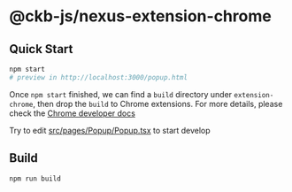 # @ckb-js/nexus-extension-chrome

## Quick Start

```sh
npm start
# preview in http://localhost:3000/popup.html
```

Once `npm start` finished, we can find a `build` directory under `extension-chrome`,
then drop the `build` to Chrome extensions. For more details, please check
the [Chrome developer docs](https://developer.chrome.com/docs/extensions/mv3/getstarted/development-basics/#load-unpacked)

Try to edit [src/pages/Popup/Popup.tsx](src/pages/Popup/Popup.tsx) to start develop

## Build

```sh
npm run build
```
